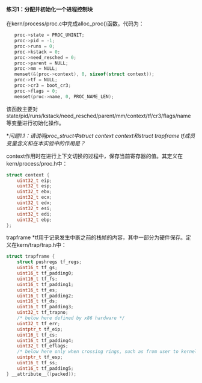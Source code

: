 #### 练习1：分配并初始化一个进程控制块

在kern/process/proc.c中完成alloc\_proc()函数。代码为：

```c
   proc->state = PROC_UNINIT;
   proc->pid = -1;
   proc->runs = 0;
   proc->kstack = 0;
   proc->need_resched = 0;
   proc->parent = NULL;
   proc->mm = NULL;
   memset(&(proc->context), 0, sizeof(struct context));
   proc->tf = NULL;
   proc->cr3 = boot_cr3;
   proc->flags = 0;
   memset(proc->name, 0, PROC_NAME_LEN);
```

该函数主要对state/pid/runs/kstack/need\_resched/parent/mm/context/tf/cr3/flags/name等变量进行初始化操作。

**问题1.1：请说明proc\_struct中struct context context和struct trapframe *tf成员变量含义和在本实验中的作用是？**

context作用时在进行上下文切换的过程中，保存当前寄存器的值。其定义在kern/process/proc.h中：

```c
struct context {
    uint32_t eip;
    uint32_t esp;
    uint32_t ebx;
    uint32_t ecx;
    uint32_t edx;
    uint32_t esi;
    uint32_t edi;
    uint32_t ebp;
};
```

trapframe *tf用于记录发生中断之前的栈帧的内容，其中一部分为硬件保存。定义在kern/trap/trap.h中：

```c
struct trapframe {
    struct pushregs tf_regs;
    uint16_t tf_gs;
    uint16_t tf_padding0;
    uint16_t tf_fs;
    uint16_t tf_padding1;
    uint16_t tf_es;
    uint16_t tf_padding2;
    uint16_t tf_ds;
    uint16_t tf_padding3;
    uint32_t tf_trapno;
    /* below here defined by x86 hardware */
    uint32_t tf_err;
    uintptr_t tf_eip;
    uint16_t tf_cs;
    uint16_t tf_padding4;
    uint32_t tf_eflags;
    /* below here only when crossing rings, such as from user to kernel */
    uintptr_t tf_esp;
    uint16_t tf_ss;
    uint16_t tf_padding5;
} __attribute__((packed));
```

